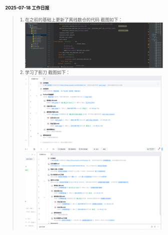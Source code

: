 #### 2025-07-18 工作日报
> 1. 在之前的基础上更新了离线数仓的代码 截图如下：
![img.png](imgs/img0.png)
> 2. 学习了影刀 截图如下：
![img_1.png](imgs/img_1.png)
![img_2.png](imgs/img_2.png)

